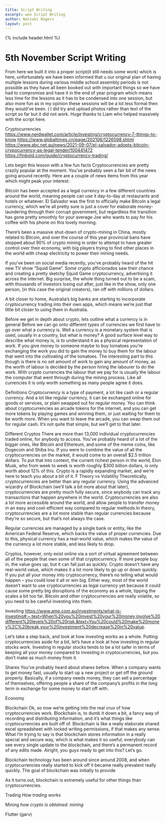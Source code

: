 ```yaml
---
title: Script Writing
excerpt: woo Script Writing
author: Natsuki Rogers
layout: post
---
```

{% include header.html %}

# 5th November Script Writing

From here we built it into a proper script(it still needs some work) which is here, unfortunately we have been informed that u our original plan of having multiple lessons during various middle school assembly periods is not possible as they have all been booked out with important things so we have had to compromise and have it in the end of year program which means less time for the lessons as it has to be condensed into one session, but also more fun as in my opinion these sessions will be a lot less formal then they would’ve been. ( I did try and upload photos rather than text of the script so far but it did not work. Huge thanks to Liam who helped massively with the script here.

Cryptocurrencies
https://www.nerdwallet.com/article/investing/cryptocurrency-7-things-to-know
https://www.globaltimes.cn/page/202106/1226598.shtml
https://www.abc.net.au/news/2021-09-07/el-salvador-adopts-bitcoin-crypocurrency-as-legal-tender/100441472
https://finbold.com/guide/cryptocurrency-trading/

Lets begin this lesson with a few fun facts
Cryptocurrencies are pretty crazily popular at the moment. You’ve probably seen a fair bit of the news going around recently. Here are a couple of news items from this year which might peak your interest:

Bitcoin has been accepted as a legal currency in a few different countries around the world, meaning people can use it day-to-day at restaurants and hotels or whatever. El Salvador was the first to officially make Bitcoin a legal currency, which we’re all pretty sure is just a cover for elaborate money-laundering through their corrupt government, but regardless the transition has gone pretty smoothly for your average Joe who wants to pay for his coffee with his phone on this lovely morning.

There’s been a massive shut-down of crypto-mining in China, mostly related to Bitcoin, and over the course of this year provincial bans have stopped about 90% of crypto mining in order to attempt to have greater control over their economy, with big players trying to find other places in the world with cheap electricity to power their mining needs.

If you’ve been on social media recently, you’ve probably heard of the hit new TV show “Squid Game”. Some crypto afficionados saw their chance and creating a pretty sketchy Squid Game cryptocurrency, advertising it across the internet. Big surprise, the whole thing turned out to be a scam, with thousands of investors losing out after, just like in the show, only one person, (in this case the original creators), ran off with millions of dollars.

A bit closer to home, Australia’s big banks are starting to incorporate cryptocurrency trading into their own apps, which means we’re just that little bit closer to using them in Australia.

Before we get in depth about crypto, lets outline what a currency is in general
Before we can go onto different types of currencies we first have to go over what a currency is. Well a currency is a monetary system that is used, usually in a country, but what is money? A good surface level way to describe what money is, is to understand it as a physical representation of work. If you give money to someone maybe to buy tomatoes you’re exchanging the work you did to gain the money to buy them for the labour that went into the cultivating of the tomatoes. The interesting part to this though is there is no set amount of work to gain any amount of money, as the worth of labour is decided by the person hiring the labourer to do the work. With crypto currencies the labour that we pay for is usually the labour the computer that went through during the mining process. Like all currencies it is only worth something as many people agree it does.







Definitions
Cryptocurrency is a type of payment, a lot like cash or a regular currency. And a lot like regular currency, it can be exchanged online for goods or services, or plain swapped out for regular money. You can think about cryptocurrencies as arcade tokens for the internet, and you can get more tokens by playing games and winning them, or just waiting for them to be worth more. When you want to leave the arcade, you can swap them out for regular cash. It’s not quite that simple, but we’ll get to that later.

Different Cryptos
There are more than 13,000 individual cryptocurrencies traded online, for anybody to access. You’ve probably heard of a lot of the bigger ones, like Bitcoin and Ethereum, and some of the meme coins, like Dogecoin and Shiba Inu. If you were to combine the value of all the cryptocurrencies on the market, it would come to an overall $2.5 trillion dollars. To put that into context, the current richest person in the world, Elon Musk, who from week to week is worth roughly $300 billion dollars, is only worth about 12% of this. Crypto is a rapidly expanding market, and we’re here to teach you about a bit of it.
F
Theory vs Volatility
Theoretically, cryptocurrencies are better than any regular currency. Using the advanced wizardry of Blockchain (we’ll talk a bit more about that later), cryptocurrencies are pretty much fully secure, since anybody can track any transactions that happen anywhere in the world. Cryptocurrencies are also a lot more accessible around the world, and allow people to transfer money in an easy and cost-efficient way compared to regular methods.In theory, cryptocurrencies are a lot more stable than regular currencies because they’re so secure, but that’s not always the case.

Regular currencies are managed by a single bank or entity, like the American Federal Reserve, which backs the value of proper currencies. Due to this, physical currency has a real-world value, which makes the value of the currency a lot more stable, and less likely to drop.

Cryptos, however, only exist online via a sort of virtual agreement between all of the people that own some of that cryptocurrency. If more people buy in, the value goes up, but it can fall just as quickly. Crypto doesn’t have any real-world value, which makes it a lot more likely to go up or down quickly. If you put all your money into cryptocurrency, there’s no telling what would happen – you could lose it all or win big. Either way, most of the world doesn’t want to use cryptocurrencies as legal currency yet because it could cause some pretty big disruptions of the economy as a whole, tipping the scales a bit too far. Bitcoin and other cryptocurrencies are really volatile, so you need to be careful investing into them.







Investing
https://www.amp.com.au/investments/what-is-investing#:~:text=When%20you%20invest%20your%20money,involve%20different%20levels%20of%20risk.&text=You%20could%20make%20money%2C%20break,your%20investment%20decrease%20in%20value.

Let’s take a step back, and look at how investing works as a whole. Putting cryptocurrencies aside for a bit, let’s have a look at how investing in regular stocks work. Investing in regular stocks tends to be a lot safer in terms of keeping all your money compared to investing in cryptocurrencies, but you don’t make as much money from it.

Shares
You’ve probably heard about shares before. When a company wants to get money fast, usually to start up a new project or get off the ground properly. Basically, if a company needs money, they can sell a percentage of themselves, offering people a share of the company’s profits in the long term in exchange for some money to start off with.

Economy




Blockchain
Ok, so now we’re getting into the real crux of how cryptocurrencies work. Blockchain is, to dumb it down a bit, a fancy way of recording and distributing information, and it’s what things like cryptocurrencies are built off of. Blockchain is like a really elaborate shared excel spreadsheet with locked writing permissions, if that makes any sense. What I’m trying to say is that blockchain stores information in a really special and secure way, which is what makes it so useful; everybody can see every single update to the blockchain, and there’s a permanent record of any edits made. Alright, you guys ready to get into this? Let’s go.

Blockchain technology has been around since around 2008, and when cryptocurrencies really started to kick off it became really prevalent really quickly. The goal of blockchain was initially to provide


As it turns out, blockchain is extremely useful for other things than cryptocurrencies.

Trading
*How trading works*


Mining
*how crypto is obtained: mining*





Flutter (garv)
